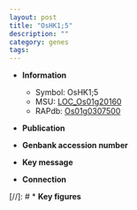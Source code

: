 ```yaml
---
layout: post
title: "OsHK1;5"
description: ""
category: genes
tags: 
---
```


* **Information**  
    + Symbol: OsHK1;5  
    + MSU: [LOC_Os01g20160](http://rice.uga.edu/cgi-bin/ORF_infopage.cgi?orf=LOC_Os01g20160)  
    + RAPdb: [Os01g0307500](http://rapdb.dna.affrc.go.jp/viewer/gbrowse_details/irgsp1?name=Os01g0307500)  

* **Publication**  

* **Genbank accession number**  

* **Key message**  

* **Connection**  

[//]: # * **Key figures**  


